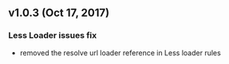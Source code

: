 ## v1.0.3 (Oct 17, 2017)

### Less Loader issues fix
- removed the resolve url loader reference in Less loader rules
